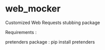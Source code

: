 # web_mocker
Customized Web Requests stubbing package

Requirements :

pretenders package :
pip install pretenders
